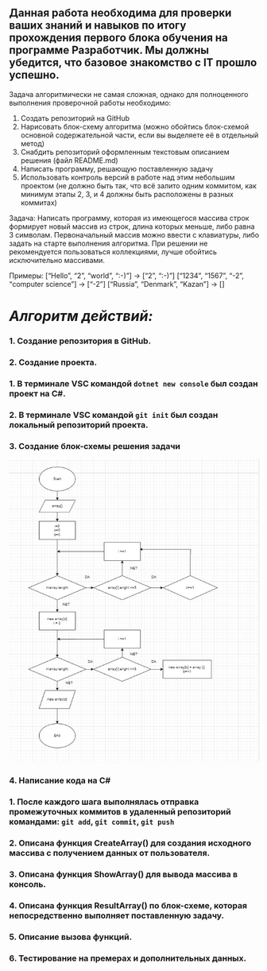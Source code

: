 ## Данная работа необходима для проверки ваших знаний и навыков по итогу прохождения первого блока обучения на программе Разработчик. Мы должны убедится, что базовое знакомство с IT прошло успешно.

Задача алгоритмически не самая сложная, однако для полноценного выполнения проверочной работы необходимо:

1. Создать репозиторий на GitHub
2. Нарисовать блок-схему алгоритма (можно обойтись блок-схемой основной содержательной части, если вы выделяете её в отдельный метод)
3. Снабдить репозиторий оформленным текстовым описанием решения (файл README.md)
4. Написать программу, решающую поставленную задачу
5. Использовать контроль версий в работе над этим небольшим проектом (не должно быть так, что всё залито одним коммитом, как минимум этапы 2, 3, и 4 должны быть расположены в разных коммитах)

Задача: Написать программу, которая из имеющегося массива строк формирует новый массив из строк, длина которых меньше, либо равна 3 символам. Первоначальный массив можно ввести с клавиатуры, либо задать на старте выполнения алгоритма. При решении не рекомендуется пользоваться коллекциями, лучше обойтись исключительно массивами.

Примеры:
[“Hello”, “2”, “world”, “:-)”] → [“2”, “:-)”]
[“1234”, “1567”, “-2”, “computer science”] → [“-2”]
[“Russia”, “Denmark”, “Kazan”] → []

# *Алгоритм действий:*

### 1. Создание репозитория в GitHub.

### 2. Создание проекта.

### 1. В терминале VSC командой `dotnet new console` был создан проект на C#.

### 2. В терминале VSC командой `git init` был создан локальный репозиторий проекта.

### 3. Cоздание блок-схемы решения задачи
![final_tst_2](https://github.com/shax0491/the-final_tst/blob/151283e1dfcf64b640bcd491a78d589becffc8e6/final_tst_2.jpg)

### 4. Написание кода на C#

### 1. После каждого шага выполнялась отправка промежуточных коммитов в удаленный репозиторий командами: `git add`, `git commit`, `git push`

### 2. Описана функция CreateArray() для создания исходного массива с получением данных от пользователя.

### 3. Описана функция ShowArray() для вывода массива в консоль.

### 4. Описана функция ResultArray() по блок-схеме, которая непосредственно выполняет поставленную задачу.

### 5. Описание вызова функций.

### 6. Тестирование на премерах и дополнительных данных.
